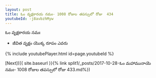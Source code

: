 ```yaml
---
layout: post
title: ఓం వృక్షకారయ నమః- 1008 రోజుల తపస్సులో రోజు  434
youtubeId: -j8avbzhMyw
---
```

 
 
 ఓం వృక్షకారయ నమః  
 
 -  జీవిత వృక్షం యొక్క రూపం ఎవరు 
 
  
 
  
 
 
 
 
 
 


{% include youtubePlayer.html id=page.youtubeId %}
 
[Next]({{ site.baseurl }}{% link  split1/_posts/2017-10-28-ఓం మహామునాయె నమః- 1008 రోజుల తపస్సులో రోజు  433.md%})
 
